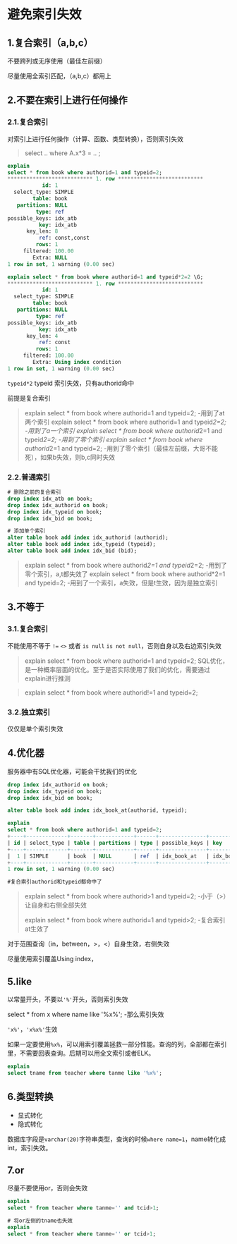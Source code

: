 # 避免索引失效

## 1.复合索引（a,b,c）
不要跨列或无序使用（最佳左前缀）

尽量使用全索引匹配，（a,b,c）都用上

## 2.不要在索引上进行任何操作
### 2.1.复合索引
对索引上进行任何操作（计算、函数、类型转换），否则索引失效

> select .. where A.x*3 = .. ;

```sql
explain
select * from book where authorid=1 and typeid=2;
*************************** 1. row ***************************
           id: 1
  select_type: SIMPLE
        table: book
   partitions: NULL
         type: ref
possible_keys: idx_atb
          key: idx_atb
      key_len: 8
          ref: const,const
         rows: 1
     filtered: 100.00
        Extra: NULL
1 row in set, 1 warning (0.00 sec)

explain select * from book where authorid=1 and typeid*2=2 \G;
*************************** 1. row ***************************
           id: 1
  select_type: SIMPLE
        table: book
   partitions: NULL
         type: ref
possible_keys: idx_atb
          key: idx_atb
      key_len: 4
          ref: const
         rows: 1
     filtered: 100.00
        Extra: Using index condition
1 row in set, 1 warning (0.00 sec)
```
`typeid*2` typeid 索引失效，只有authorid命中

前提是复合索引
> explain select * from book where authorid=1 and typeid=2; -用到了at两个索引
> explain select * from book where authorid=1 and typeid*2=2; -用到了a一个索引
> explain select * from book where authorid*2=1 and typeid*2=2; -用到了零个索引
> explain select * from book where authorid*2=1 and typeid=2; -用到了零个索引（最佳左前缀，大哥不能死），如果b失效，则b,c同时失效
>

### 2.2.普通索引

```sql
# 删除之前的复合索引
drop index idx_atb on book;
drop index idx_authorid on book;
drop index idx_typeid on book;
drop index idx_bid on book;

# 添加单个索引
alter table book add index idx_authorid (authorid);
alter table book add index idx_typeid (typeid);
alter table book add index idx_bid (bid);
```

> explain select * from book where authorid*2=1 and typeid*2=2; -用到了零个索引，a,t都失效了
> explain select * from book where authorid*2=1 and typeid=2; -用到了一个索引，a失效，但是t生效，因为是独立索引

## 3.不等于
### 3.1.复合索引
不能使用不等于 `!=` `<>` 或者 `is null` `is not null`，否则自身以及右边索引失效

> explain select * from book where authorid=1 and typeid=2; 
> SQL优化，是一种概率层面的优化。至于是否实际使用了我们的优化，需要通过explain进行推测

> explain select * from book where authorid!=1 and typeid=2;

### 3.2.独立索引
仅仅是单个索引失效


## 4.优化器
服务器中有SQL优化器，可能会干扰我们的优化
```sql
drop index idx_authorid on book;
drop index idx_typeid on book;
drop index idx_bid on book;

alter table book add index idx_book_at(authorid, typeid);

explain
select * from book where authorid=1 and typeid=2;
+----+-------------+-------+------------+------+---------------+-------------+---------+-------------+------+----------+-------+
| id | select_type | table | partitions | type | possible_keys | key         | key_len | ref         | rows | filtered | Extra |
+----+-------------+-------+------------+------+---------------+-------------+---------+-------------+------+----------+-------+
|  1 | SIMPLE      | book  | NULL       | ref  | idx_book_at   | idx_book_at | 8       | const,const |    1 |   100.00 | NULL  |
+----+-------------+-------+------------+------+---------------+-------------+---------+-------------+------+----------+-------+
1 row in set, 1 warning (0.00 sec)

#复合索引authorid和typeid都命中了
```

> explain select * from book where authorid>1 and typeid=2; -小于（>）让自身和右侧全部失效
>
> explain select * from book where authorid=1 and typeid>2; -复合索引at生效了

对于范围查询（in，between，>，<）自身生效，右侧失效

尽量使用索引覆盖Using index，

## 5.like
以常量开头，不要以`'%'`开头，否则索引失效

select * from x where name like '%x%'; -那么索引失效

`'x%'`，`'x%x%'`生效

如果一定要使用`%x%`，可以用索引覆盖拯救一部分性能。查询的列，全部都在索引里，不需要回表查询。后期可以用全文索引或者ELK。
```sql
explain
select tname from teacher where tanme like '%x%';
```

## 6.类型转换
- 显式转化
- 隐式转化

数据库字段是`varchar(20)`字符串类型，查询的时候`where name=1`，name转化成int，索引失效。

## 7.or
尽量不要使用or，否则会失效
```sql
explain
select * from teacher where tanme='' and tcid>1;

# 将or左侧的tname也失效
explain
select * from teacher where tanme='' or tcid>1;
```